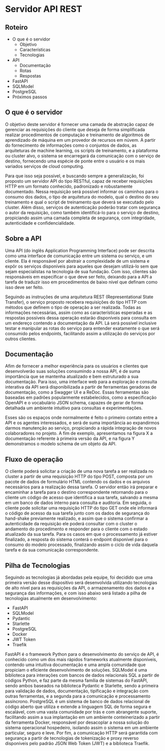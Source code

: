 # Servidor API REST

## Roteiro

- O que é o servidor
	- Objetivo
	- Características
	- Tecnologias
- API
	- Documentação
	- Rotas
	- Respostas
- FastAPI
- SQLModel
- PostgreSQL
- Próximos passos

## O que é o servidor

O objetivo deste servidor é fornecer uma camada de abstração capaz de gerenciar as requisições do cliente que deseja de forma simplificada realizar procedimentos de computação e treinamento de algoritmos de aprendizado de máquina em um provedor de recursos em núvem. A partir do fornecimento de informações como o conjuntos de dados, as arquiteturas de machine learning, os scripts de treinamento, e a plataforma ou cluster alvo, o sistema se encarregará da comunicação com o serviço de destino, fornecendo uma espécie de ponte entre o usuário e os mais variados serviços de cloud computing.

Para que isso seja possível, e buscando sempre a generalização, foi proposto um servidor API do tipo RESTful, capaz de receber requisições HTTP em um formato conhecido, padronizado e robustamente documentado. Nessa requisição será possível informar os caminhos para o consumo dos dados, o tipo de arquitetura do modelo, qual o destino do seu treinamento e qual o script de treinamento que deverá se executado pelo cluster. Além disso, serviços de autenticação poderão tratar com segurança o autor da requisição, como também identificá-lo para o serviço de destino, propiciando assim uma camada completa de segurança, com integridade, autenticidade e confidencialidade.

## Sobre a API

Uma API (do inglês Application Programming Interface) pode ser descrita como uma interface de comunicação entre um sistema ou serviço, e um cliente. Ela é responsável por abstrair a complexidade de um sistema e expôr os serviços disponíveis para aqueles que desejam utilizá-lo sem que sejam especialistas na tecnologia de sua fundação. Com isso, clientes são responsáveis em especificar o que deve ser feito, deixando para a API a tarefa de traduzir isso em procedimentos de baixo nível que definam como isso deve ser feito.

Seguindo as instruções de uma arquitetura REST (Representational State Transfer), o serviço proposto recebera requisições do tipo HTTP com métodos que definem o tipo de operação a ser realizada. Todas as informações necessárias, assim como as características esperadas e as respostas possíveis dessa operação estarão disponíveis para consulta em um endereço contendo a documentação da API. Lá será possível inclusive testar e manipular as rotas do serviço para entender exatamente o que será consumido pelos endpoints, facilitando assim a utilização do serviços por outros clientes.

## Documentação

Afim de fornecer a melhor experiência para os usuários e clientes que desenvolverão suas soluções consumindo a nossa API, é de suma importância que se mantenha atualizado e bem estruturado a sua documentação. Para isso, uma interface web para a exploração e consulta interativa da API será disponibilizada a partir de ferramentas geradoras de documentação, como a Swagger UI e a ReDoc. Essas ferramentas são baseadas em padrões popularmente estabelecidos, como a especificação OpenAPI e o vocabulário JSON schema, capazes de gerar de forma detalhada um ambiente intuitivo para consultas e experimentações.

Esses são os espaços onde normalmente é feito o primeiro contato entre a API e os agentes interessados, e será de suma importância ao expandirmos darmos manutenção ao serviço, propiciando a rápida integração de novos colaboradores no projeto. A fim de exemplo, apresentamos na figura X a documentação referente à primeira versão da API, e na figura Y demonstramos o modelo schema de um objeto da API.

## Fluxo de operação

O cliente poderá solicitar a criação de uma nova tarefa a ser realizada no cluster a partir de uma requisição HTTP do tipo POST, composta por um pacote de dados de formulário HTML contendo os dados e os arquivos necessários para a realização dessa tarefa. O servidor então irá preparar e encaminhar a tarefa para o destino correspondente retornando para o cliente um código de acesso que identifica a sua tarefa, salvando a mesma em um banco de dados interno para consulta e auditoria. Em seguida, o cliente pode solicitar uma requisição HTTP do tipo GET onde ele informará o código de acesso da sua tarefa junto com os dados de segurança do hand-shake previamente realizado, e assim que o sistema confirmar a autenticidade da requisição ele poderá consultar com o cluster o andamento do procedimento e responder para o cliente com o estado atualizado da sua tarefa. Para os casos em que o processamento já estiver finalizado, a resposta do sistema conterá o endpoint disponível para o consumo do modelo processado, finalizando assim o ciclo de vida daquela tarefa e da sua comunicação correspondente.

## Pilha de Tecnologias

Seguindo as tecnologias já abordadas pela equipe, foi decidido que uma primeira versão desse dispositivo será desenvolvida utilizando tecnologias de alto nível para as requisições da API, o armazenamento dos dados e a segurança das informações, e com isso abaixo será listado a pilha de tecnologias atualmente em desenvolvimento:

- FastAPI
- SQLModel
- Pydantic
- Starlette
- PostgreSQL
- Docker
- JWT Token
- Traefik

FastAPI é o framework Python para o desenvolvimento do serviço de API, é conhecido como um dos mais rápidos frameworks atualmente disponíveis, contendo uma intuitiva documentação e uma ampla comunidade que propiciam o eficiente desenvolvimento de soluções. SQLModel é uma biblioteca para interações com bancos de dados relacionais SQL a partir de códigos Python, e faz parte da mesma família de sistemas do FastAPI, sendo ambos baseados na biblioteca Pydantic e Starlette, sendo a primeira para validação de dados, documentação, tipificação e integração com outras ferramentas, e a segunda para a comunicação e processamento assíncrono. PostgreSQL é um sistema de banco de dados relacional de código aberto que utiliza e extende a linguagem SQL de forma segura e escalável, com uma vasta comunidade por trás e com abrangente suporte, facilitando assim a sua implantação em um ambiente conteinerizado a partir da ferramenta Docker, responsável por desacoplar a nossa solução do sistema operacional hospedeiro, isolando assim o sistema em um ambiente particular, seguro e leve. Por fim, a comunicação HTTP será garantida com segurança a partir de tecnologias de tokenização e proxy reverso disponíveis pelo padrão JSON Web Token (JWT) e a biblioteca Traefik.